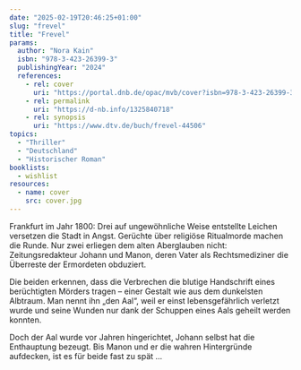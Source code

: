 ```yaml
---
date: "2025-02-19T20:46:25+01:00"
slug: "frevel"
title: "Frevel"
params:
  author: "Nora Kain"
  isbn: "978-3-423-26399-3"
  publishingYear: "2024"
  references:
    - rel: cover
      uri: "https://portal.dnb.de/opac/mvb/cover?isbn=978-3-423-26399-3"
    - rel: permalink
      uri: "https://d-nb.info/1325840718"
    - rel: synopsis
      uri: "https://www.dtv.de/buch/frevel-44506"
topics:
  - "Thriller"
  - "Deutschland"
  - "Historischer Roman"
booklists:
  - wishlist
resources:
  - name: cover
    src: cover.jpg
---
```


Frankfurt im Jahr 1800: Drei auf ungewöhnliche Weise entstellte Leichen 
versetzen die Stadt in Angst. Gerüchte über religiöse Ritualmorde machen die 
Runde. Nur zwei erliegen dem alten Aberglauben nicht: Zeitungsredakteur Johann 
und Manon, deren Vater als Rechtsmediziner die Überreste der Ermordeten 
obduziert.

Die beiden erkennen, dass die Verbrechen die blutige Handschrift eines 
berüchtigten Mörders tragen – einer Gestalt wie aus dem dunkelsten Albtraum. Man 
nennt ihn „den Aal“, weil er einst lebensgefährlich verletzt wurde und seine 
Wunden nur dank der Schuppen eines Aals geheilt werden konnten. 

Doch der Aal wurde vor Jahren hingerichtet, Johann selbst hat die Enthauptung 
bezeugt. Bis Manon und er die wahren Hintergründe aufdecken, ist es für beide 
fast zu spät …